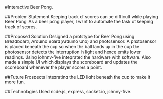 #Interactive Beer Pong.

##Problem Statement
Keeping track of scores can be difficult while playing Beer Pong. As a beer pong player, I want to automate the task of keeping track of scores. 

##Proposed Solution
Designed a prototype for Beer Pong using Breadboard, Arduino Board(Arduino Uno) and photosensor. A photosensor is placed beneath the cup so when the ball lands up in the cup the photosensor detects the interruption in light and hence emits lower readings. Using johnny-five integrated the hardware with software. Also made a simple UI which displays the scoreboard and updates the scoreboard whenever the player scores a point.

##Future Prospects
Integrating the LED light beneath the cup to make it more fun.

##Technologies Used
node.js, express, socket.io, johnny-five.  


